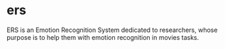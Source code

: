 # ers
ERS is an Emotion Recognition System dedicated to researchers, whose purpose is to help them with emotion recognition in movies tasks.
